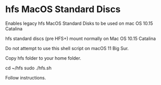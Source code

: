 # hfs MacOS Standard Discs
 Enables legacy hfs MacOS Standard Disks to be used on mac OS 10.15 Catalina

hfs standard discs (pre HFS+)
mount normally on Mac OS 10.15 Catalina

Do not attempt to use this shell script on macOS 11 Big Sur.

Copy hfs folder to your home folder.

cd ~/hfs
sudo ./hfs.sh

Follow instructions.
